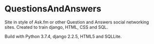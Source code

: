 # QuestionsAndAnswers

Site in style of Ask.fm or other Question and Answers social networking sites. Created to train django, HTML, CSS and SQL. 

Build with Python 3.7.4, django 2.2.5, HTML5 and SQLLite.
